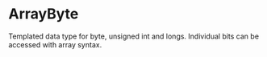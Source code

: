 # ArrayByte
Templated data type for byte, unsigned int and longs.  Individual bits can be accessed with array syntax.
